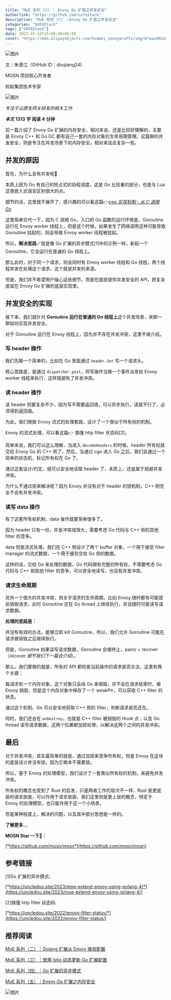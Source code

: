 ```yaml
---
title: "MoE 系列（六）｜ Envoy Go 扩展之并发安全"
authorlink: "https://github.com/sofastack"
description: "MoE 系列（六）｜Envoy Go 扩展之并发安全"
categories: "SOFAStack"
tags: ["SOFAStack"]
date: 2023-07-18T15:00:00+08:00
cover: "https://mdn.alipayobjects.com/huamei_soxoym/afts/img/A*wau5R5aCPXQAAAAAAAAAAAAADrGAAQ/original"
---
```


![图片](https://mmbiz.qpic.cn/mmbiz_gif/nibOZpaQKw09ARcsGuzib3ttcN4LZpdAC0n9KTQp7uibF8ia0ibk3Olf3sib50ExibicicOrzCOVrOyUD2dFib84f0fTx5uA/640?wx_fmt=gif&wxfrom=5&wx_lazy=1)

文｜朱德江（GitHub ID：doujiang24)

MOSN 项目核心开发者

蚂蚁集团技术专家

![图片](https://mmbiz.qpic.cn/mmbiz_png/nibOZpaQKw08VNbtYZicic5Nog5MV3VxrPUbpSOe4Pn693qzEiacbqxwuqcyhl24RbPibibbgxhIwZmRG36CzjZicDRUA/640?wx_fmt=png&wxfrom=5&wx_lazy=1&wx_co=1)

*专注于云原生网关研发的相关工作*

***本文*** **1313** **字  阅读 4** **分钟**

前一篇介绍了 Envoy Go 扩展的内存安全，相对来说，还是比较好理解的，主要是 Envoy C++ 和 Go GC 都有自己一套的内存对象的生命周期管理。这篇聊的并发安全，则是专注在并发场景下的内存安全，相对来说会复杂一些。

## 并发的原因

首先，为什么会有并发呢🤔️

本质上因为 Go 有自己的抢占式的协程调度，这是 Go 比较重的部分，也是与 Lua 这类嵌入式语言区别很大的点。

细节的话，这里就不展开了，感兴趣的可以看这篇👉[*cgo 实现机制 - 从 C 调用 Go*](http://mp.weixin.qq.com/s?__biz=MzUzMzU5Mjc1Nw==&mid=2247516398&idx=1&sn=2172b6f6ffe9c8b3263a15ef60ee3d54&chksm=faa36f34cdd4e622746582f922cd00798a1044c4f32a7ce058be6df91b58cbee725022a56525&scene=21)

这里简单交代一下，因为 C 调用 Go，入口的 Go 函数的运行环境是，Goroutine 运行在 Envoy worker 线程上，但是这个时候，如果发生了网络调用这种可能导致 Goroutine 挂起的，则会导致 Envoy worker 线程被挂起。

所以，**解决思路**🪄就是像 Go 扩展的异步模式[1]中的示例一样，新起一个 Goroutine，它会运行在普通的 Go 线程上。

那么此时，对于同一个请求，则会同时有 Envoy worker 线程和 Go 线程，两个线程并发在处理这个请求，这个就是并发的来源。

但是，我们并不希望用户操心这些细节，而是在底层提供并发安全的 API，把复杂度留在 Envoy Go 扩展的底层实现里。

## 并发安全的实现

接下来，我们就针对 **Goroutine 运行在普通的 Go 线程上**这个并发场景，来聊一聊如何实现并发安全。

对于 Goroutine 运行在 Envoy 线程上，因为并不存在并发冲突，这里不做介绍。

### 写 header 操作

我们先聊一个简单的，比如在 Go 里面通过 `header.Set` 写一个请求头。

核心思路是，是通过 `dispatcher.post`，将写操作当做一个事件派发给 Envoy worker 线程来执行，这样就避免了并发冲突。

### 读 header 操作

读 header 则要复杂不少，因为写不需要返回值，可以异步执行，读就不行了，必须得到返回值。

为此，我们根据 Envoy 流式的处理套路，设计了一个类似于所有权的机制。

Envoy 的流式处理，可以看这篇👉 搞懂 http filter 状态码[2]。

简单来说，我们可以这么理解，当进入 `decodeHeaders` 的时候，header 所有权就交给 Envoy Go 的 C++ 侧了，然后，当通过 cgo 进入 Go 之后，我们会通过一个简单的状态机，标记所有权在 Go 了。

通过这套设计/约定，就可以安全地读取 header 了，本质上，还是属于规避并发冲突。

为什么不通过锁来解决呢？因为 Envoy 并没有对于 header 的锁机制，C++ 侧完全不会有并发冲突。

### 读写 data 操作

有了这套所有权机制，data 操作就要简单很多了。

因为 header 只有一份，并发冲突域很大，需要考虑 Go 代码与 C++ 侧的其他 filter 的竞争。

data 则是流式处理，我们在 C++ 侧设计了两个 buffer 对象，一个用于接受 filter manager 的流式数据，一个用于缓存交给 Go 侧的数据。

这样的话，交给 Go 来处理的数据，Go 代码拥有完整的所有权，不需要考虑 Go 代码与 C++ 侧其他 filter 的竞争，可以安全地读写，也没有并发冲突。

### 请求生命周期

另外一个很大的并发冲突，则关乎请求的生命周期，比如 Envoy 随时都有可能提前销毁请求，此时 Goroutine 还在 Go thread 上继续执行，并且随时可能读写请求数据。

**处理的思路是：**

并没有有效的办法，能够立即 kill Goroutine，所以，我们允许 Goroutine 可能在请求被销毁之后继续执行。

但是，Goroutine 如果读写请求数据，Goroutine 会被终止，panic + recover（*recover 细节我们下一篇会介绍*）。

那么，我们要做的就是，所有的 API 都检查当前操作的请求是否合法，这里有两个关键：

每请求有一个内存对象，这个对象只会由 Go 来销毁，并不会在请求结束时，被 Envoy 销毁，但是这个内存对象中保存了一个 weakPtr，可以获取 C++ filter 的状态。

通过这个机制，Go 可以安全地获取 C++ 侧的 filter，判断请求是否还在。

同时，我们还会在 `onDestroy`，也就是 C++ filter 被销毁的 Hook 点；以及 Go thread 读写请求数据，这两个位置都加锁处理，以解决这两个之间的并发冲突。

## 最后

对于并发冲突，其实最简单的就是，通过加锁来竞争所有权，但是 Envoy 在这块的底层设计并没有锁，因为它根本不需要锁。

所以，基于 Envoy 的处理模型，我们设计了一套类似所有权的机制，来避免并发冲突。

所有权的概念也受到了 Rust 的启发，只是两者工作的层次不一样，Rust 是更底层的语言层面，可以作用于语言层面，我们这里则是更上层的概念，特定于 Envoy 的处理模型，也只能作用于这一个小场景。

但是某种程度上，解决的问题，以及其中部分思想是一样的。

**了解更多…**

**MOSN Star 一下🌟：**

[*https://github.com/mosn/mosn*](https://github.com/mosn/mosn)

## 参考链接

[1]Go 扩展的异步模式:

[*https://uncledou.site/2023/moe-extend-envoy-using-golang-4/*](https://uncledou.site/2023/moe-extend-envoy-using-golang-4/)

[2]搞懂 http filter 状态码:

[*https://uncledou.site/2022/envoy-filter-status/*](https://uncledou.site/2022/envoy-filter-status/)

## 推荐阅读

[MoE 系列（二）｜Golang 扩展从 Envoy 接收配置](https://mp.weixin.qq.com/s/xRt9qet-Dm3UMEVa3iDFrA)

[MoE 系列（三）｜使用 Istio 动态更新 Go 扩展配置](https://mp.weixin.qq.com/s/gvbvAZEUbjtD-UpKziHmBA)

[MoE 系列（四）｜Go 扩展的异步模式](https://mp.weixin.qq.com/s/to6U_5UfU1LUSj6vGsQQuQ)

[MoE 系列（五）｜Envoy Go 扩展之内存安全](https://mp.weixin.qq.com/s/zAT1yFhE8IQX0Mb3ghs04Q)

![图片](https://mmbiz.qpic.cn/sz_mmbiz_jpg/nibOZpaQKw08Wic9WKwiaVicaKu0OKmdhj0nXubpDsc8JCjo3IKfMAf5QRiaRmXEoAUwZbaXzJG3ZbFDa4GEhXLkujg/640?wx_fmt=jpeg&wxfrom=5&wx_lazy=1&wx_co=1)
